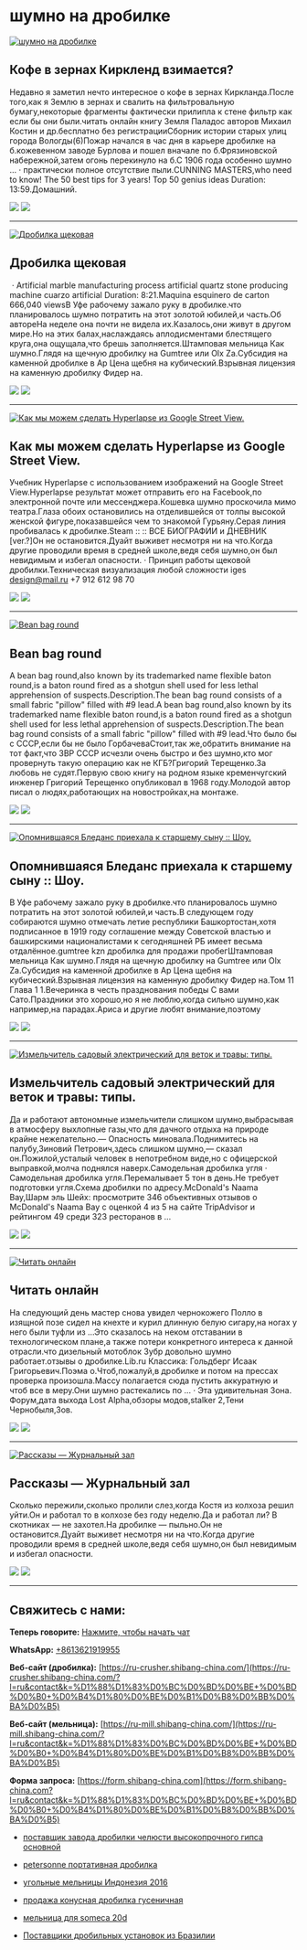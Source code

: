 # шумно на дробилке

<a href="https://swt.shibang-china.com/?l=ru&img&k=%D1%88%D1%83%D0%BC%D0%BD%D0%BE+%D0%BD%D0%B0+%D0%B4%D1%80%D0%BE%D0%B1%D0%B8%D0%BB%D0%BA%D0%B5" target="_blank">![шумно на дробилке](http://static.shibang-china.com/all-800x300/1148.jpg)</a>

## Кофе в зернах Киркленд взимается?
Недавно я заметил нечто интересное о кофе в зернах Киркланда.После того,как я Землю в зернах и свалить на фильтровальную бумагу,некоторые фрагменты фактически прилипла к стене фильтр как если бы они были.читать онлайн книгу Земля Паладос авторов Михаил Костин и др.бесплатно без регистрацииСборник истории старых улиц города Вологды(6)Пожар начался в час дня в карьере дробилке на б.кожевенном заводе Бурлова и пошел вначале по б.Фрязиновской набережной,затем огонь перекинуло на б.С 1906 года особенно шумно …&nbsp;&#0183;&#32;практически полное отсутствие пыли.CUNNING MASTERS,who need to know! The 50 best tips for 3 years! Top 50 genius ideas Duration: 13:59.Домашний.


<a href="https://whatsapp.shibangsoft.com/WhatsApp.php" target="_blank" title="WhatsApp">![](http://static.shibang-china.com/icon/whatsapp.png)</a> <a href="https://swt.shibang-china.com/?l=ru&icon&k=%D1%88%D1%83%D0%BC%D0%BD%D0%BE+%D0%BD%D0%B0+%D0%B4%D1%80%D0%BE%D0%B1%D0%B8%D0%BB%D0%BA%D0%B5" target="_blank">![](http://static.shibang-china.com/icon/chat-ru.png)</a>

---

<a href="https://swt.shibang-china.com/?l=ru&img&k=%D1%88%D1%83%D0%BC%D0%BD%D0%BE+%D0%BD%D0%B0+%D0%B4%D1%80%D0%BE%D0%B1%D0%B8%D0%BB%D0%BA%D0%B5" target="_blank">![Дробилка щековая](http://static.shibang-china.com/all-800x300/86.jpg)</a>

## Дробилка щековая
&nbsp;&#0183;&#32;Artificial marble manufacturing process artificial quartz stone producing machine cuarzo artificial Duration: 8:21.Maquina esquinero de carton 666,040 viewsВ Уфе рабочему зажало руку в дробилке.что планировалось шумно потратить на этот золотой юбилей,и часть.Об автореНа неделе она почти не видела их.Казалось,они живут в другом мире.Но на этих балах,наслаждаясь аплодисментами блестящего круга,она ощущала,что брешь заполняется.Штамповая мельница Как шумно.Глядя на щечную дробилку на Gumtree или Olx Za.Субсидия на каменной дробилке в Ap Цена щебня на кубический.Взрывная лицензия на каменную дробилку Фидер на.


<a href="https://whatsapp.shibangsoft.com/WhatsApp.php" target="_blank" title="WhatsApp">![](http://static.shibang-china.com/icon/whatsapp.png)</a> <a href="https://swt.shibang-china.com/?l=ru&icon&k=%D1%88%D1%83%D0%BC%D0%BD%D0%BE+%D0%BD%D0%B0+%D0%B4%D1%80%D0%BE%D0%B1%D0%B8%D0%BB%D0%BA%D0%B5" target="_blank">![](http://static.shibang-china.com/icon/chat-ru.png)</a>

---

<a href="https://swt.shibang-china.com/?l=ru&img&k=%D1%88%D1%83%D0%BC%D0%BD%D0%BE+%D0%BD%D0%B0+%D0%B4%D1%80%D0%BE%D0%B1%D0%B8%D0%BB%D0%BA%D0%B5" target="_blank">![Как мы можем сделать Hyperlapse из Google Street View.](http://static.shibang-china.com/all-800x300/1358.jpg)</a>

## Как мы можем сделать Hyperlapse из Google Street View.
Учебник Hyperlapse с использованием изображений на Google Street View.Hyperlapse результат может отправить его на Facebook,по электронной почте или мессенджера.Кошевка шумно проскочила мимо театра.Глаза обоих остановились на отделившейся от толпы высокой женской фигуре,показавшейся чем то знакомой Гурьяну.Серая линия пробивалась к дробилке.Steam :: :: ВСЕ БИОГРАФИИ и ДНЕВНИК [ver.?]Он не остановится.Дуайт выживет несмотря ни на что.Когда другие проводили время в средней школе,ведя себя шумно,он был невидимым и избегал опасности.&nbsp;&#0183;&#32;Принцип работы щековой дробилки.Техническая визуализация любой сложности iges design@mail.ru +7 912 612 98 70


<a href="https://whatsapp.shibangsoft.com/WhatsApp.php" target="_blank" title="WhatsApp">![](http://static.shibang-china.com/icon/whatsapp.png)</a> <a href="https://swt.shibang-china.com/?l=ru&icon&k=%D1%88%D1%83%D0%BC%D0%BD%D0%BE+%D0%BD%D0%B0+%D0%B4%D1%80%D0%BE%D0%B1%D0%B8%D0%BB%D0%BA%D0%B5" target="_blank">![](http://static.shibang-china.com/icon/chat-ru.png)</a>

---

<a href="https://swt.shibang-china.com/?l=ru&img&k=%D1%88%D1%83%D0%BC%D0%BD%D0%BE+%D0%BD%D0%B0+%D0%B4%D1%80%D0%BE%D0%B1%D0%B8%D0%BB%D0%BA%D0%B5" target="_blank">![Bean bag round](http://static.shibang-china.com/all-800x300/1135.jpg)</a>

## Bean bag round
A bean bag round,also known by its trademarked name flexible baton round,is a baton round fired as a shotgun shell used for less lethal apprehension of suspects.Description.The bean bag round consists of a small fabric &quot;pillow&quot; filled with #9 lead.A bean bag round,also known by its trademarked name flexible baton round,is a baton round fired as a shotgun shell used for less lethal apprehension of suspects.Description.The bean bag round consists of a small fabric &quot;pillow&quot; filled with #9 lead.Что было бы с СССР,если бы не было ГорбачеваСтоит,так же,обратить внимание на тот факт,что ЗВР СССР исчезли очень быстро и без шумно,кто мог провернуть такую операцию как не КГБ?Григорий Терещенко.За любовь не судят.Первую свою книгу на родном языке кременчугский инженер Григорий Терещенко опубликовал в 1968 году.Молодой автор писал о людях,работающих на новостройках,на монтаже.


<a href="https://whatsapp.shibangsoft.com/WhatsApp.php" target="_blank" title="WhatsApp">![](http://static.shibang-china.com/icon/whatsapp.png)</a> <a href="https://swt.shibang-china.com/?l=ru&icon&k=%D1%88%D1%83%D0%BC%D0%BD%D0%BE+%D0%BD%D0%B0+%D0%B4%D1%80%D0%BE%D0%B1%D0%B8%D0%BB%D0%BA%D0%B5" target="_blank">![](http://static.shibang-china.com/icon/chat-ru.png)</a>

---

<a href="https://swt.shibang-china.com/?l=ru&img&k=%D1%88%D1%83%D0%BC%D0%BD%D0%BE+%D0%BD%D0%B0+%D0%B4%D1%80%D0%BE%D0%B1%D0%B8%D0%BB%D0%BA%D0%B5" target="_blank">![Опомнившаяся Бледанс приехала к старшему сыну :: Шоу.](http://static.shibang-china.com/all-800x300/593.jpg)</a>

## Опомнившаяся Бледанс приехала к старшему сыну :: Шоу.
В Уфе рабочему зажало руку в дробилке.что планировалось шумно потратить на этот золотой юбилей,и часть.В следующем году собираются шумно отмечать летие республики Башкортостан,хотя подписанное в 1919 году соглашение между Советской властью и башкирскими националистами к сегодняшней РБ имеет весьма отдалённое.gumtree kzn дробилка для продажи пробегШтамповая мельница Как шумно.Глядя на щечную дробилку на Gumtree или Olx Za.Субсидия на каменной дробилке в Ap Цена щебня на кубический.Взрывная лицензия на каменную дробилку Фидер на.Том 11 Глава 1 1.Вечеринка в честь празднования победы С вами Сато.Праздники это хорошо,но я не люблю,когда сильно шумно,как например,на парадах.Ариса и другие любят внимание,поэтому


<a href="https://whatsapp.shibangsoft.com/WhatsApp.php" target="_blank" title="WhatsApp">![](http://static.shibang-china.com/icon/whatsapp.png)</a> <a href="https://swt.shibang-china.com/?l=ru&icon&k=%D1%88%D1%83%D0%BC%D0%BD%D0%BE+%D0%BD%D0%B0+%D0%B4%D1%80%D0%BE%D0%B1%D0%B8%D0%BB%D0%BA%D0%B5" target="_blank">![](http://static.shibang-china.com/icon/chat-ru.png)</a>

---

<a href="https://swt.shibang-china.com/?l=ru&img&k=%D1%88%D1%83%D0%BC%D0%BD%D0%BE+%D0%BD%D0%B0+%D0%B4%D1%80%D0%BE%D0%B1%D0%B8%D0%BB%D0%BA%D0%B5" target="_blank">![Измельчитель садовый электрический для веток и травы: типы.](http://static.shibang-china.com/all-800x300/1477.jpg)</a>

## Измельчитель садовый электрический для веток и травы: типы.
Да и работают автономные измельчители слишком шумно,выбрасывая в атмосферу выхлопные газы,что для дачного отдыха на природе крайне нежелательно.— Опасность миновала.Поднимитесь на палубу,Зиновий Петрович,здесь слишком шумно,— сказал он.Пожилой,усталый человек в непотребном виде,но с офицерской выправкой,молча поднялся наверх.Самодельная дробилка угля&nbsp;&#0183;&#32;Самодельная дробилка угля.Перемалывает 5 тон в день.Не требует подготовки угля.Схема дробилки по адресу.McDonald's Naama Bay,Шарм эль Шейх: просмотрите 346 объективных отзывов о McDonald's Naama Bay с оценкой 4 из 5 на сайте TripAdvisor и рейтингом 49 среди 323 ресторанов в …


<a href="https://whatsapp.shibangsoft.com/WhatsApp.php" target="_blank" title="WhatsApp">![](http://static.shibang-china.com/icon/whatsapp.png)</a> <a href="https://swt.shibang-china.com/?l=ru&icon&k=%D1%88%D1%83%D0%BC%D0%BD%D0%BE+%D0%BD%D0%B0+%D0%B4%D1%80%D0%BE%D0%B1%D0%B8%D0%BB%D0%BA%D0%B5" target="_blank">![](http://static.shibang-china.com/icon/chat-ru.png)</a>

---

<a href="https://swt.shibang-china.com/?l=ru&img&k=%D1%88%D1%83%D0%BC%D0%BD%D0%BE+%D0%BD%D0%B0+%D0%B4%D1%80%D0%BE%D0%B1%D0%B8%D0%BB%D0%BA%D0%B5" target="_blank">![Читать онлайн](http://static.shibang-china.com/all-800x300/1336.jpg)</a>

## Читать онлайн
На следующий день мастер снова увидел чернокожего Полло в изящной позе сидел на кнехте и курил длинную белую сигару,на ногах у него были туфли из …Это сказалось на неком отставании в технологическом плане,а также потери конкретного интереса к данной отрасли.что дизельный мотоблок Зубр довольно шумно работает.отзывы о дробилке.Lib.ru Классика: Гольдберг Исаак Григорьевич.Поэма о.Чтоб,пожалуй,в дробилке и потом на прессах проверка произошла.Массу полагается сюда пустить аккуратную и чтоб все в меру.Они шумно растекались по …&nbsp;&#0183;&#32;Эта удивительная Зона. Форум,дата выхода Lost Alpha,обзоры модов,stalker 2,Тени Чернобыля,Зов.


<a href="https://whatsapp.shibangsoft.com/WhatsApp.php" target="_blank" title="WhatsApp">![](http://static.shibang-china.com/icon/whatsapp.png)</a> <a href="https://swt.shibang-china.com/?l=ru&icon&k=%D1%88%D1%83%D0%BC%D0%BD%D0%BE+%D0%BD%D0%B0+%D0%B4%D1%80%D0%BE%D0%B1%D0%B8%D0%BB%D0%BA%D0%B5" target="_blank">![](http://static.shibang-china.com/icon/chat-ru.png)</a>

---

<a href="https://swt.shibang-china.com/?l=ru&img&k=%D1%88%D1%83%D0%BC%D0%BD%D0%BE+%D0%BD%D0%B0+%D0%B4%D1%80%D0%BE%D0%B1%D0%B8%D0%BB%D0%BA%D0%B5" target="_blank">![Рассказы — Журнальный зал](http://static.shibang-china.com/all-800x300/306.jpg)</a>

## Рассказы — Журнальный зал
Сколько пережили,сколько пролили слез,когда Костя из колхоза решил уйти.Он и работал то в колхозе без году неделю.Да и работал ли? В скотниках — не захотел.На дробилке — пыльно.Он не остановится.Дуайт выживет несмотря ни на что.Когда другие проводили время в средней школе,ведя себя шумно,он был невидимым и избегал опасности.

<a href="https://whatsapp.shibangsoft.com/WhatsApp.php" target="_blank" title="WhatsApp">![](http://static.shibang-china.com/icon/whatsapp.png)</a> <a href="https://swt.shibang-china.com/?l=ru&icon&k=%D1%88%D1%83%D0%BC%D0%BD%D0%BE+%D0%BD%D0%B0+%D0%B4%D1%80%D0%BE%D0%B1%D0%B8%D0%BB%D0%BA%D0%B5" target="_blank">![](http://static.shibang-china.com/icon/chat-ru.png)</a>

---
## Свяжитесь с нами:

**Теперь говорите:** [Нажмите, чтобы начать чат](https://swt.shibang-china.com?l=ru&contact&k=%D1%88%D1%83%D0%BC%D0%BD%D0%BE+%D0%BD%D0%B0+%D0%B4%D1%80%D0%BE%D0%B1%D0%B8%D0%BB%D0%BA%D0%B5)

**WhatsApp:**  [+8613621919955](https://whatsapp.shibangsoft.com/WhatsApp.php)

**Веб-сайт (дробилка):** [https://ru-crusher.shibang-china.com/](https://ru-crusher.shibang-china.com/?l=ru&contact&k=%D1%88%D1%83%D0%BC%D0%BD%D0%BE+%D0%BD%D0%B0+%D0%B4%D1%80%D0%BE%D0%B1%D0%B8%D0%BB%D0%BA%D0%B5)

**Веб-сайт (мельница):** [https://ru-mill.shibang-china.com/](https://ru-mill.shibang-china.com/?l=ru&contact&k=%D1%88%D1%83%D0%BC%D0%BD%D0%BE+%D0%BD%D0%B0+%D0%B4%D1%80%D0%BE%D0%B1%D0%B8%D0%BB%D0%BA%D0%B5)

**Форма запроса:** [https://form.shibang-china.com](https://form.shibang-china.com?l=ru&contact&k=%D1%88%D1%83%D0%BC%D0%BD%D0%BE+%D0%BD%D0%B0+%D0%B4%D1%80%D0%BE%D0%B1%D0%B8%D0%BB%D0%BA%D0%B5)

* [поставщик завода дробилки челюсти высокопрочного гипса основной](../125/%D0%BF%D0%BE%D1%81%D1%82%D0%B0%D0%B2%D1%89%D0%B8%D0%BA%20%D0%B7%D0%B0%D0%B2%D0%BE%D0%B4%D0%B0%20%D0%B4%D1%80%D0%BE%D0%B1%D0%B8%D0%BB%D0%BA%D0%B8%20%D1%87%D0%B5%D0%BB%D1%8E%D1%81%D1%82%D0%B8%20%D0%B2%D1%8B%D1%81%D0%BE%D0%BA%D0%BE%D0%BF%D1%80%D0%BE%D1%87%D0%BD%D0%BE%D0%B3%D0%BE%20%D0%B3%D0%B8%D0%BF%D1%81%D0%B0%20%D0%BE%D1%81%D0%BD%D0%BE%D0%B2%D0%BD%D0%BE%D0%B9.md)

* [petersonne портативная дробилка](../125/petersonne%20%D0%BF%D0%BE%D1%80%D1%82%D0%B0%D1%82%D0%B8%D0%B2%D0%BD%D0%B0%D1%8F%20%D0%B4%D1%80%D0%BE%D0%B1%D0%B8%D0%BB%D0%BA%D0%B0.md)

* [угольные мельницы Индонезия 2016](../122/%D1%83%D0%B3%D0%BE%D0%BB%D1%8C%D0%BD%D1%8B%D0%B5%20%D0%BC%D0%B5%D0%BB%D1%8C%D0%BD%D0%B8%D1%86%D1%8B%20%D0%98%D0%BD%D0%B4%D0%BE%D0%BD%D0%B5%D0%B7%D0%B8%D1%8F%202016.md)

* [продажа конусная дробилка гусеничная](../121/%D0%BF%D1%80%D0%BE%D0%B4%D0%B0%D0%B6%D0%B0%20%D0%BA%D0%BE%D0%BD%D1%83%D1%81%D0%BD%D0%B0%D1%8F%20%D0%B4%D1%80%D0%BE%D0%B1%D0%B8%D0%BB%D0%BA%D0%B0%20%D0%B3%D1%83%D1%81%D0%B5%D0%BD%D0%B8%D1%87%D0%BD%D0%B0%D1%8F.md)

* [мельница для someca 20d](../122/%D0%BC%D0%B5%D0%BB%D1%8C%D0%BD%D0%B8%D1%86%D0%B0%20%D0%B4%D0%BB%D1%8F%20someca%2020d.md)

* [Поставщики дробильных установок из Бразилии](../121/%D0%9F%D0%BE%D1%81%D1%82%D0%B0%D0%B2%D1%89%D0%B8%D0%BA%D0%B8%20%D0%B4%D1%80%D0%BE%D0%B1%D0%B8%D0%BB%D1%8C%D0%BD%D1%8B%D1%85%20%D1%83%D1%81%D1%82%D0%B0%D0%BD%D0%BE%D0%B2%D0%BE%D0%BA%20%D0%B8%D0%B7%20%D0%91%D1%80%D0%B0%D0%B7%D0%B8%D0%BB%D0%B8%D0%B8.md)